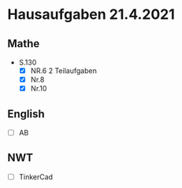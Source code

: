 # Hausaufgaben 21.4.2021

## Mathe

- S.130
  - [x] NR.6 2 Teilaufgaben
  - [x] Nr.8
  - [x] Nr.10

## English

- [ ] AB

## NWT

- [ ] TinkerCad
